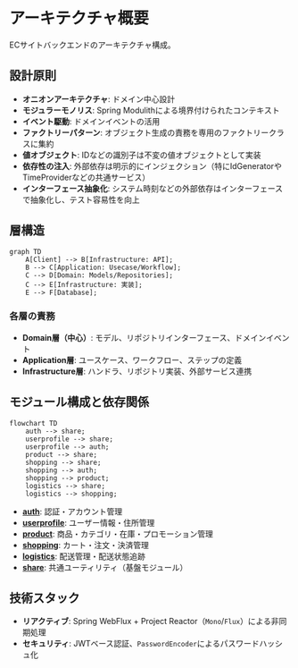 # アーキテクチャ概要

ECサイトバックエンドのアーキテクチャ構成。

## 設計原則

- **オニオンアーキテクチャ**: ドメイン中心設計
- **モジュラーモノリス**: Spring Modulithによる境界付けられたコンテキスト
- **イベント駆動**: ドメインイベントの活用
- **ファクトリーパターン**: オブジェクト生成の責務を専用のファクトリークラスに集約
- **値オブジェクト**: IDなどの識別子は不変の値オブジェクトとして実装
- **依存性の注入**: 外部依存は明示的にインジェクション（特にIdGeneratorやTimeProviderなどの共通サービス）
- **インターフェース抽象化**: システム時刻などの外部依存はインターフェースで抽象化し、テスト容易性を向上

## 層構造

```mermaid
graph TD
    A[Client] --> B[Infrastructure: API];
    B --> C[Application: Usecase/Workflow];
    C --> D[Domain: Models/Repositories];
    C --> E[Infrastructure: 実装];
    E --> F[Database];
```

### 各層の責務

- **Domain層（中心）**: モデル、リポジトリインターフェース、ドメインイベント
- **Application層**: ユースケース、ワークフロー、ステップの定義
- **Infrastructure層**: ハンドラ、リポジトリ実装、外部サービス連携

## モジュール構成と依存関係

```mermaid
flowchart TD
    auth --> share;
    userprofile --> share;
    userprofile --> auth;
    product --> share;
    shopping --> share;
    shopping --> auth;
    shopping --> product;
    logistics --> share;
    logistics --> shopping;
```

- **[auth](./05_MODULES/auth/README.md)**: 認証・アカウント管理
- **[userprofile](./05_MODULES/userprofile/README.md)**: ユーザー情報・住所管理
- **[product](./05_MODULES/product/README.md)**: 商品・カテゴリ・在庫・プロモーション管理
- **[shopping](./05_MODULES/shopping/README.md)**: カート・注文・決済管理
- **[logistics](./05_MODULES/logistics/README.md)**: 配送管理・配送状態追跡
- **[share](./05_MODULES/share/README.md)**: 共通ユーティリティ（基盤モジュール）

## 技術スタック

- **リアクティブ**: Spring WebFlux + Project Reactor（`Mono`/`Flux`）による非同期処理
- **セキュリティ**: JWTベース認証、`PasswordEncoder`によるパスワードハッシュ化